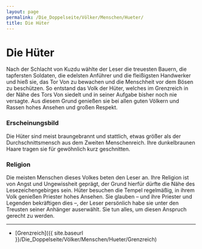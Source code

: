 ```yaml
---
layout: page
permalink: /Die_Doppelseite/Völker/Menschen/Hueter/
title: Die Hüter
---
```


# Die Hüter

Nach der Schlacht von Kuzdu wählte der Leser die treuesten Bauern, die tapfersten Soldaten, die edelsten Anführer und die fleißigsten Handwerker und hieß sie, das Tor Von zu bewachen und die Menschheit vor dem Bösen zu beschützen. So entstand das Volk der Hüter, welches im Grenzreich in der Nähe des Tors Von siedelt und in seiner Aufgabe bisher noch nie versagte. Aus diesem Grund genießen sie bei allen guten Völkern und Rassen hohes Ansehen und großen Respekt.

### Erscheinungsbild

Die Hüter sind meist braungebrannt und stattlich, etwas größer als der Durchschnittsmensch aus dem Zweiten Menschenreich. Ihre dunkelbraunen Haare tragen sie für gewöhnlich kurz geschnitten.

### Religion

Die meisten Menschen dieses Volkes beten den Leser an. Ihre Religion ist von Angst und Ungewissheit geprägt, der Grund hierfür dürfte die Nähe des Lesezeichengebirges sein. Hüter besuchen die Tempel regelmäßig, in ihrem Volk genießen Priester hohes Ansehen. Sie glauben &ndash; und ihre Priester und Legenden bekräftigen dies &ndash;, der Leser persönlich habe sie unter den Treusten seiner Anhänger auserwählt. Sie tun alles, um diesen Anspruch gerecht zu werden.


***
- [Grenzreich]({{ site.baseurl }}/Die_Doppelseite/Völker/Menschen/Hueter/Grenzreich)

